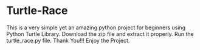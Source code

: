 # Turtle-Race
This is a very simple yet an amazing python project for beginners using Python Turtle Library.
Download the zip file and extract it properly.
Run the turtle_race.py file.
Thank You!!!  Enjoy the Project.
